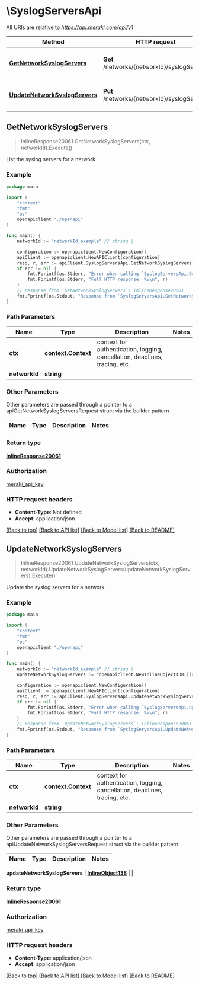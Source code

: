 # \SyslogServersApi

All URIs are relative to *https://api.meraki.com/api/v1*

Method | HTTP request | Description
------------- | ------------- | -------------
[**GetNetworkSyslogServers**](SyslogServersApi.md#GetNetworkSyslogServers) | **Get** /networks/{networkId}/syslogServers | List the syslog servers for a network
[**UpdateNetworkSyslogServers**](SyslogServersApi.md#UpdateNetworkSyslogServers) | **Put** /networks/{networkId}/syslogServers | Update the syslog servers for a network



## GetNetworkSyslogServers

> InlineResponse20061 GetNetworkSyslogServers(ctx, networkId).Execute()

List the syslog servers for a network



### Example

```go
package main

import (
    "context"
    "fmt"
    "os"
    openapiclient "./openapi"
)

func main() {
    networkId := "networkId_example" // string | 

    configuration := openapiclient.NewConfiguration()
    apiClient := openapiclient.NewAPIClient(configuration)
    resp, r, err := apiClient.SyslogServersApi.GetNetworkSyslogServers(context.Background(), networkId).Execute()
    if err != nil {
        fmt.Fprintf(os.Stderr, "Error when calling `SyslogServersApi.GetNetworkSyslogServers``: %v\n", err)
        fmt.Fprintf(os.Stderr, "Full HTTP response: %v\n", r)
    }
    // response from `GetNetworkSyslogServers`: InlineResponse20061
    fmt.Fprintf(os.Stdout, "Response from `SyslogServersApi.GetNetworkSyslogServers`: %v\n", resp)
}
```

### Path Parameters


Name | Type | Description  | Notes
------------- | ------------- | ------------- | -------------
**ctx** | **context.Context** | context for authentication, logging, cancellation, deadlines, tracing, etc.
**networkId** | **string** |  | 

### Other Parameters

Other parameters are passed through a pointer to a apiGetNetworkSyslogServersRequest struct via the builder pattern


Name | Type | Description  | Notes
------------- | ------------- | ------------- | -------------


### Return type

[**InlineResponse20061**](InlineResponse20061.md)

### Authorization

[meraki_api_key](../README.md#meraki_api_key)

### HTTP request headers

- **Content-Type**: Not defined
- **Accept**: application/json

[[Back to top]](#) [[Back to API list]](../README.md#documentation-for-api-endpoints)
[[Back to Model list]](../README.md#documentation-for-models)
[[Back to README]](../README.md)


## UpdateNetworkSyslogServers

> InlineResponse20061 UpdateNetworkSyslogServers(ctx, networkId).UpdateNetworkSyslogServers(updateNetworkSyslogServers).Execute()

Update the syslog servers for a network



### Example

```go
package main

import (
    "context"
    "fmt"
    "os"
    openapiclient "./openapi"
)

func main() {
    networkId := "networkId_example" // string | 
    updateNetworkSyslogServers := *openapiclient.NewInlineObject138([]openapiclient.NetworksNetworkIdSyslogServersServers{*openapiclient.NewNetworksNetworkIdSyslogServersServers("Host_example", int32(123), []string{"Roles_example"})}) // InlineObject138 | 

    configuration := openapiclient.NewConfiguration()
    apiClient := openapiclient.NewAPIClient(configuration)
    resp, r, err := apiClient.SyslogServersApi.UpdateNetworkSyslogServers(context.Background(), networkId).UpdateNetworkSyslogServers(updateNetworkSyslogServers).Execute()
    if err != nil {
        fmt.Fprintf(os.Stderr, "Error when calling `SyslogServersApi.UpdateNetworkSyslogServers``: %v\n", err)
        fmt.Fprintf(os.Stderr, "Full HTTP response: %v\n", r)
    }
    // response from `UpdateNetworkSyslogServers`: InlineResponse20061
    fmt.Fprintf(os.Stdout, "Response from `SyslogServersApi.UpdateNetworkSyslogServers`: %v\n", resp)
}
```

### Path Parameters


Name | Type | Description  | Notes
------------- | ------------- | ------------- | -------------
**ctx** | **context.Context** | context for authentication, logging, cancellation, deadlines, tracing, etc.
**networkId** | **string** |  | 

### Other Parameters

Other parameters are passed through a pointer to a apiUpdateNetworkSyslogServersRequest struct via the builder pattern


Name | Type | Description  | Notes
------------- | ------------- | ------------- | -------------

 **updateNetworkSyslogServers** | [**InlineObject138**](InlineObject138.md) |  | 

### Return type

[**InlineResponse20061**](InlineResponse20061.md)

### Authorization

[meraki_api_key](../README.md#meraki_api_key)

### HTTP request headers

- **Content-Type**: application/json
- **Accept**: application/json

[[Back to top]](#) [[Back to API list]](../README.md#documentation-for-api-endpoints)
[[Back to Model list]](../README.md#documentation-for-models)
[[Back to README]](../README.md)

